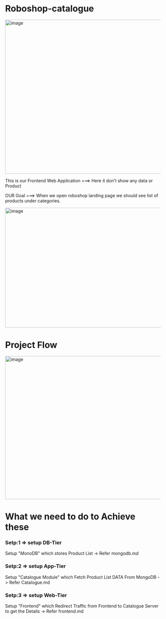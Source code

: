 # Roboshop-catalogue
<img width="1352" height="497" alt="image" src="https://github.com/user-attachments/assets/b2155e7f-49fb-44f5-8364-7178abaa4d68" />

This is our Frontend Web Application ===> Here it don’t show any data or Product

OUR Goal ===> When we open roboshop landing page we should see list of products under  categories.

<img width="679" height="387" alt="image" src="https://github.com/user-attachments/assets/6a0078ae-8d67-4e4a-aebb-364e1220d4d9" />

# Project Flow
<img width="1032" height="462" alt="image" src="https://github.com/user-attachments/assets/1299f8fa-6464-4bd6-a28d-41e58531b39f" />

# What we need to do to Achieve these

### Setp:1 => setup DB-Tier 
Setup "MonoDB" which stores Product List -> Refer mongodb.md

### Setp:2 => setup App-Tier 
Setup "Catalogue Module" which Fetch Product List DATA From MongoDB -> Refer Catalogue.md

### Setp:3 => setup Web-Tier 
Setup "Frontend" which Redirect Traffic from Frontend to Catalogue Server to get the Details -> Refer frontend.md
